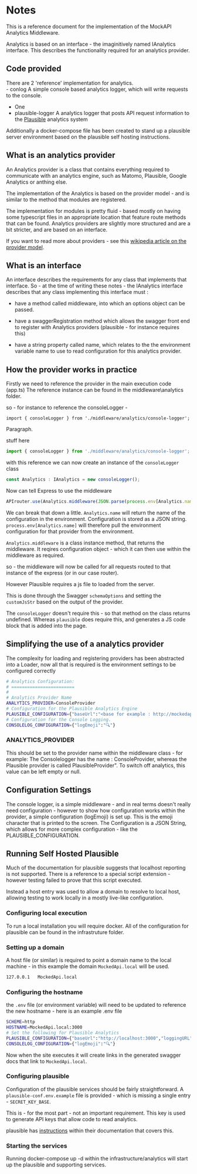 <!-- markdownlint-disable -->
# Notes
This is a reference document for the implementation of the MockAPI Analytics Middleware.

Analytics is based on an interface - the imaginitively named IAnalytics interface.
This describes the functionality required for an analytics provider.

## Code provided

There are 2 'reference' implementation for analytics.  
    - conlog
A simple console based analytics logger, which will write requests to the console.
-  One
- plausible-logger
A analytics logger that posts API request information to the [Plausible](https://plausible.io/) analytics system

Additionally a docker-compose file has been created to stand up a plausible server environment based on the plausible self hosting instructions.

## What is an analytics provider

An Analytics provider is a class that contains everything required to communicate with an analytics engine, such as Matomo, Plausible, Google Analytics or anthing else.

The implementation of the Analytics is based on the provider model - and is similar to the method that modules are registered.

The implementation for modules is pretty fluid - based mostly on having some typescript files in an appropriate location that feature route methods that can be found.  Analytics providers are slightly more structured and are a bit stricter, and are based on an interface.

If you want to read more about providers - see this [wikipedia article on the provider model](https://en.wikipedia.org/wiki/Provider_model).

## What is an interface

An interface describes the requirements for any class that implements that interface.  So - at the time of writing these notes - the IAnalytics interface describes that any class implementing this interface must :

- have a method called middleware, into which an options object can be passed.

- have a swaggerRegistration method which allows the swagger front end to register with Analytics providers (plausible - for instance requires this)

- have a string property called name, which relates to the the environment variable name to use to read configuration for this analytics provider.

## How the provider works in practice

Firstly we need to reference the provider in the main execution code (app.ts)  The reference instance can be found in the middleware\analytics folder.

so - for instance to reference the consoleLogger -

```javascript()
import { consoleLogger } from './middleware/analytics/console-logger';
```
Paragraph.

stuff here

```javascript
import { consoleLogger } from './middleware/analytics/console-logger';
```

with this reference we can now create an instance of the `consoleLogger` class

```javascript
const Analytics : IAnalytics = new consoleLogger();
```

Now can tell Express to use the middleware

```javascript
APIrouter.use(Analytics.middleware(JSON.parse(process.env[Analytics.name])))
```

We can break that down a little.  `Analytics.name` will return the name of the configuration in the environment.  Configuration is stored as a JSON string.  
`process.env[Analytics.name]` will therefore pull the environment configuration for that provider from the environment.

`Analytics.middleware` is a class instance method, that returns the middleware. It reqires configuration object - which it can then use within the middleware as required.

so - the middleware will now be called for all requests routed to that instance of the express (or in our case router).

However Plausible requires a js file to loaded from the server.

This is done through the Swagger `schemaOptions` and setting the `customJsStr` based on the output of the provider.

The `consoleLogger` doesn't require this - so that method on the class returns undefined.  Whereas `plausible` does require this, and generates a JS code block that is added into the page.

## Simplifying the use of a analytics provider

The complexity for loading and registering providers has been abstracted into a Loader, now all that is required is the environment settings to be configured correctly

```bash
# Analytics Configuration:
# ========================
#
# Analytics Provider Name
ANALYTICS_PROVIDER=ConsoleProvider
# Configuration for the Plausible Analytics Engine
PLAUSIBLE_CONFIGURATION={"baseUrl":"<base for example : http://mockedapi.local:3000>","loggingURL": "<Address of the plausible server - for example : http://localhost:8000>"
# Configuration for the Console Logging.
CONSOLELOG_CONFIGURATION={"logEmoji":"🔍"}
```

### ANALYTICS_PROVIDER

This should be set to the provider name within the middleware class - for example: The Consolelogger has the name : ConsoleProvider, whereas the Plausible provider is called PlausibleProvider". To switch off analytics, this value can be left empty or null.

## Configuration Settings

The console logger, is a simple middleware - and in real terms doesn't really need configuration - however to show how configuration works within the provider, a simple configuration (logEmoji) is set up.  This is the emoji character that is printed to the screen.  The Configuration is a JSON String, which allows for more complex configuration - like the PLAUSIBLE_CONFIGURATION.

## Running Self Hosted Plausible

Much of the documentation for plausible suggests that localhost reporting is not supported.  There is a reference to a special script extension - however testing failed to prove that this script executed.

Instead a host entry was used to allow a domain to resolve to local host, allowing testing to work locally in a mostly live-like configuration.

### Configuring local execution

To run a local installation you will require docker.  All of the configuration for plausible can be found in the infrastruture folder.

### Setting up a domain

A host file (or similar) is required to point a domain name to the local machine - in this example the domain `MockedApi.local` will be used.

```bash
127.0.0.1   MockedApi.local
```

### Configuring the hostname

the `.env` file (or environment variable) will need to be updated to reference the new hostname - here is an example .env file

```bash
SCHEME=http
HOSTNAME=MockedApi.local:3000
# Set the following for Plausible Analytics
PLAUSIBLE_CONFIGURATION={"baseUrl":"http://localhost:3000","loggingURL": "http://localhost:8000"}
CONSOLELOG_CONFIGURATION={"logEmoji":"🔍"}
```

Now when the site executes it will create links in the generated swagger docs that link to `MockedApi.local`.

### Configuring plausible

Configuration of the plausible services should be fairly straightforward.  A `plausible-conf.env.example` file is provided - which is missing a single entry - `SECRET_KEY_BASE`.

This is - for the most part - not an important requirement.  This key is used to generate API keys that allow code to read analytics.

plausible has [instructions](https://plausible.io/docs/self-hosting#2-add-required-configuration) within their documentation that covers this.

### Starting the services

Running docker-compose up -d within the infrastructure/analytics will start up the plausible and supporting services.
